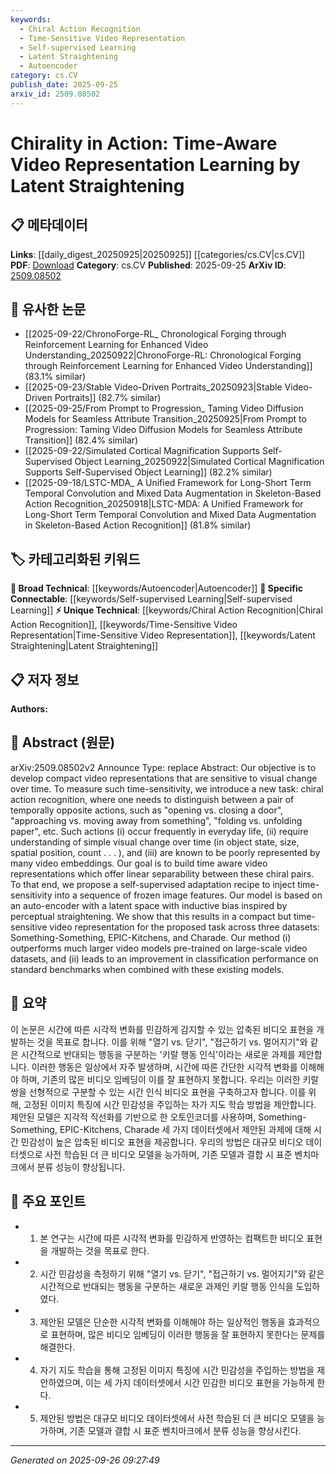 ```yaml
---
keywords:
  - Chiral Action Recognition
  - Time-Sensitive Video Representation
  - Self-supervised Learning
  - Latent Straightening
  - Autoencoder
category: cs.CV
publish_date: 2025-09-25
arxiv_id: 2509.08502
---
```


<!-- KEYWORD_LINKING_METADATA:
{
  "processed_timestamp": "2025-09-26T09:27:49.912805",
  "vocabulary_version": "1.0",
  "selected_keywords": [
    "Chiral Action Recognition",
    "Time-Sensitive Video Representation",
    "Self-supervised Learning",
    "Latent Straightening",
    "Autoencoder"
  ],
  "rejected_keywords": [],
  "similarity_scores": {
    "Chiral Action Recognition": 0.78,
    "Time-Sensitive Video Representation": 0.8,
    "Self-supervised Learning": 0.82,
    "Latent Straightening": 0.77,
    "Autoencoder": 0.7
  },
  "extraction_method": "AI_prompt_based",
  "budget_applied": true,
  "candidates_json": {
    "candidates": [
      {
        "surface": "chiral action recognition",
        "canonical": "Chiral Action Recognition",
        "aliases": [
          "temporal action distinction"
        ],
        "category": "unique_technical",
        "rationale": "This concept is central to the paper's contribution and offers a unique perspective on video representation learning.",
        "novelty_score": 0.85,
        "connectivity_score": 0.65,
        "specificity_score": 0.9,
        "link_intent_score": 0.78
      },
      {
        "surface": "time-sensitive video representation",
        "canonical": "Time-Sensitive Video Representation",
        "aliases": [
          "temporal video embedding"
        ],
        "category": "unique_technical",
        "rationale": "This term captures the paper's focus on improving video embeddings to account for temporal changes.",
        "novelty_score": 0.75,
        "connectivity_score": 0.7,
        "specificity_score": 0.85,
        "link_intent_score": 0.8
      },
      {
        "surface": "self-supervised adaptation",
        "canonical": "Self-supervised Learning",
        "aliases": [
          "self-supervised method"
        ],
        "category": "specific_connectable",
        "rationale": "The paper employs self-supervised techniques, which are relevant for linking with existing research in this area.",
        "novelty_score": 0.6,
        "connectivity_score": 0.85,
        "specificity_score": 0.75,
        "link_intent_score": 0.82
      },
      {
        "surface": "latent straightening",
        "canonical": "Latent Straightening",
        "aliases": [
          "perceptual straightening"
        ],
        "category": "unique_technical",
        "rationale": "This novel approach is a key component of the proposed model and offers a unique contribution to the field.",
        "novelty_score": 0.88,
        "connectivity_score": 0.6,
        "specificity_score": 0.92,
        "link_intent_score": 0.77
      },
      {
        "surface": "auto-encoder",
        "canonical": "Autoencoder",
        "aliases": [
          "autoencoder model"
        ],
        "category": "broad_technical",
        "rationale": "Autoencoders are a fundamental part of the model architecture discussed in the paper.",
        "novelty_score": 0.5,
        "connectivity_score": 0.8,
        "specificity_score": 0.65,
        "link_intent_score": 0.7
      }
    ],
    "ban_list_suggestions": [
      "video models",
      "large-scale video datasets",
      "classification performance"
    ]
  },
  "decisions": [
    {
      "candidate_surface": "chiral action recognition",
      "resolved_canonical": "Chiral Action Recognition",
      "decision": "linked",
      "scores": {
        "novelty": 0.85,
        "connectivity": 0.65,
        "specificity": 0.9,
        "link_intent": 0.78
      }
    },
    {
      "candidate_surface": "time-sensitive video representation",
      "resolved_canonical": "Time-Sensitive Video Representation",
      "decision": "linked",
      "scores": {
        "novelty": 0.75,
        "connectivity": 0.7,
        "specificity": 0.85,
        "link_intent": 0.8
      }
    },
    {
      "candidate_surface": "self-supervised adaptation",
      "resolved_canonical": "Self-supervised Learning",
      "decision": "linked",
      "scores": {
        "novelty": 0.6,
        "connectivity": 0.85,
        "specificity": 0.75,
        "link_intent": 0.82
      }
    },
    {
      "candidate_surface": "latent straightening",
      "resolved_canonical": "Latent Straightening",
      "decision": "linked",
      "scores": {
        "novelty": 0.88,
        "connectivity": 0.6,
        "specificity": 0.92,
        "link_intent": 0.77
      }
    },
    {
      "candidate_surface": "auto-encoder",
      "resolved_canonical": "Autoencoder",
      "decision": "linked",
      "scores": {
        "novelty": 0.5,
        "connectivity": 0.8,
        "specificity": 0.65,
        "link_intent": 0.7
      }
    }
  ]
}
-->

# Chirality in Action: Time-Aware Video Representation Learning by Latent Straightening

## 📋 메타데이터

**Links**: [[daily_digest_20250925|20250925]] [[categories/cs.CV|cs.CV]]
**PDF**: [Download](https://arxiv.org/pdf/2509.08502.pdf)
**Category**: cs.CV
**Published**: 2025-09-25
**ArXiv ID**: [2509.08502](https://arxiv.org/abs/2509.08502)

## 🔗 유사한 논문
- [[2025-09-22/ChronoForge-RL_ Chronological Forging through Reinforcement Learning for Enhanced Video Understanding_20250922|ChronoForge-RL: Chronological Forging through Reinforcement Learning for Enhanced Video Understanding]] (83.1% similar)
- [[2025-09-23/Stable Video-Driven Portraits_20250923|Stable Video-Driven Portraits]] (82.7% similar)
- [[2025-09-25/From Prompt to Progression_ Taming Video Diffusion Models for Seamless Attribute Transition_20250925|From Prompt to Progression: Taming Video Diffusion Models for Seamless Attribute Transition]] (82.4% similar)
- [[2025-09-22/Simulated Cortical Magnification Supports Self-Supervised Object Learning_20250922|Simulated Cortical Magnification Supports Self-Supervised Object Learning]] (82.2% similar)
- [[2025-09-18/LSTC-MDA_ A Unified Framework for Long-Short Term Temporal Convolution and Mixed Data Augmentation in Skeleton-Based Action Recognition_20250918|LSTC-MDA: A Unified Framework for Long-Short Term Temporal Convolution and Mixed Data Augmentation in Skeleton-Based Action Recognition]] (81.8% similar)

## 🏷️ 카테고리화된 키워드
**🧠 Broad Technical**: [[keywords/Autoencoder|Autoencoder]]
**🔗 Specific Connectable**: [[keywords/Self-supervised Learning|Self-supervised Learning]]
**⚡ Unique Technical**: [[keywords/Chiral Action Recognition|Chiral Action Recognition]], [[keywords/Time-Sensitive Video Representation|Time-Sensitive Video Representation]], [[keywords/Latent Straightening|Latent Straightening]]

## 📋 저자 정보

**Authors:** 

## 📄 Abstract (원문)

arXiv:2509.08502v2 Announce Type: replace 
Abstract: Our objective is to develop compact video representations that are sensitive to visual change over time. To measure such time-sensitivity, we introduce a new task: chiral action recognition, where one needs to distinguish between a pair of temporally opposite actions, such as "opening vs. closing a door", "approaching vs. moving away from something", "folding vs. unfolding paper", etc. Such actions (i) occur frequently in everyday life, (ii) require understanding of simple visual change over time (in object state, size, spatial position, count . . . ), and (iii) are known to be poorly represented by many video embeddings. Our goal is to build time aware video representations which offer linear separability between these chiral pairs. To that end, we propose a self-supervised adaptation recipe to inject time-sensitivity into a sequence of frozen image features. Our model is based on an auto-encoder with a latent space with inductive bias inspired by perceptual straightening. We show that this results in a compact but time-sensitive video representation for the proposed task across three datasets: Something-Something, EPIC-Kitchens, and Charade. Our method (i) outperforms much larger video models pre-trained on large-scale video datasets, and (ii) leads to an improvement in classification performance on standard benchmarks when combined with these existing models.

## 📝 요약

이 논문은 시간에 따른 시각적 변화를 민감하게 감지할 수 있는 압축된 비디오 표현을 개발하는 것을 목표로 합니다. 이를 위해 "열기 vs. 닫기", "접근하기 vs. 멀어지기"와 같은 시간적으로 반대되는 행동을 구분하는 '키랄 행동 인식'이라는 새로운 과제를 제안합니다. 이러한 행동은 일상에서 자주 발생하며, 시간에 따른 간단한 시각적 변화를 이해해야 하며, 기존의 많은 비디오 임베딩이 이를 잘 표현하지 못합니다. 우리는 이러한 키랄 쌍을 선형적으로 구분할 수 있는 시간 인식 비디오 표현을 구축하고자 합니다. 이를 위해, 고정된 이미지 특징에 시간 민감성을 주입하는 자가 지도 학습 방법을 제안합니다. 제안된 모델은 지각적 직선화를 기반으로 한 오토인코더를 사용하며, Something-Something, EPIC-Kitchens, Charade 세 가지 데이터셋에서 제안된 과제에 대해 시간 민감성이 높은 압축된 비디오 표현을 제공합니다. 우리의 방법은 대규모 비디오 데이터셋으로 사전 학습된 더 큰 비디오 모델을 능가하며, 기존 모델과 결합 시 표준 벤치마크에서 분류 성능이 향상됩니다.

## 🎯 주요 포인트

- 1. 본 연구는 시간에 따른 시각적 변화를 민감하게 반영하는 컴팩트한 비디오 표현을 개발하는 것을 목표로 한다.
- 2. 시간 민감성을 측정하기 위해 "열기 vs. 닫기", "접근하기 vs. 멀어지기"와 같은 시간적으로 반대되는 행동을 구분하는 새로운 과제인 키랄 행동 인식을 도입하였다.
- 3. 제안된 모델은 단순한 시각적 변화를 이해해야 하는 일상적인 행동을 효과적으로 표현하며, 많은 비디오 임베딩이 이러한 행동을 잘 표현하지 못한다는 문제를 해결한다.
- 4. 자기 지도 학습을 통해 고정된 이미지 특징에 시간 민감성을 주입하는 방법을 제안하였으며, 이는 세 가지 데이터셋에서 시간 민감한 비디오 표현을 가능하게 한다.
- 5. 제안된 방법은 대규모 비디오 데이터셋에서 사전 학습된 더 큰 비디오 모델을 능가하며, 기존 모델과 결합 시 표준 벤치마크에서 분류 성능을 향상시킨다.


---

*Generated on 2025-09-26 09:27:49*
